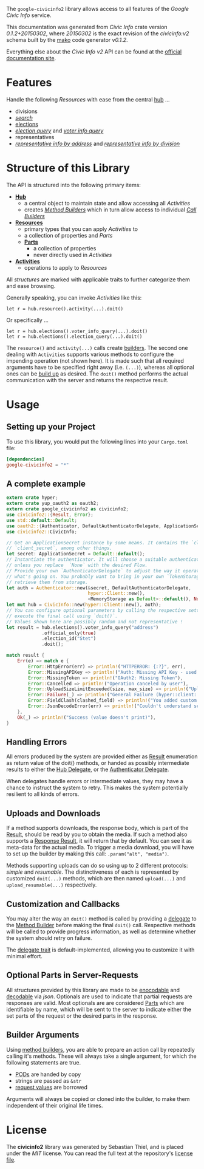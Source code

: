 <!---
DO NOT EDIT !
This file was generated automatically from 'src/mako/api/README.md.mako'
DO NOT EDIT !
-->
The `google-civicinfo2` library allows access to all features of the *Google Civic Info* service.

This documentation was generated from *Civic Info* crate version *0.1.2+20150302*, where *20150302* is the exact revision of the *civicinfo:v2* schema built by the [mako](http://www.makotemplates.org/) code generator *v0.1.2*.

Everything else about the *Civic Info* *v2* API can be found at the
[official documentation site](https://developers.google.com/civic-information).
# Features

Handle the following *Resources* with ease from the central [hub](http://byron.github.io/google-apis-rs/google-civicinfo2/struct.CivicInfo.html) ... 

* divisions
 * [*search*](http://byron.github.io/google-apis-rs/google-civicinfo2/struct.DivisionSearchCall.html)
* [elections](http://byron.github.io/google-apis-rs/google-civicinfo2/struct.Election.html)
 * [*election query*](http://byron.github.io/google-apis-rs/google-civicinfo2/struct.ElectionElectionQueryCall.html) and [*voter info query*](http://byron.github.io/google-apis-rs/google-civicinfo2/struct.ElectionVoterInfoQueryCall.html)
* representatives
 * [*representative info by address*](http://byron.github.io/google-apis-rs/google-civicinfo2/struct.RepresentativeRepresentativeInfoByAddresCall.html) and [*representative info by division*](http://byron.github.io/google-apis-rs/google-civicinfo2/struct.RepresentativeRepresentativeInfoByDivisionCall.html)




# Structure of this Library

The API is structured into the following primary items:

* **[Hub](http://byron.github.io/google-apis-rs/google-civicinfo2/struct.CivicInfo.html)**
    * a central object to maintain state and allow accessing all *Activities*
    * creates [*Method Builders*](http://byron.github.io/google-apis-rs/google-civicinfo2/trait.MethodsBuilder.html) which in turn
      allow access to individual [*Call Builders*](http://byron.github.io/google-apis-rs/google-civicinfo2/trait.CallBuilder.html)
* **[Resources](http://byron.github.io/google-apis-rs/google-civicinfo2/trait.Resource.html)**
    * primary types that you can apply *Activities* to
    * a collection of properties and *Parts*
    * **[Parts](http://byron.github.io/google-apis-rs/google-civicinfo2/trait.Part.html)**
        * a collection of properties
        * never directly used in *Activities*
* **[Activities](http://byron.github.io/google-apis-rs/google-civicinfo2/trait.CallBuilder.html)**
    * operations to apply to *Resources*

All *structures* are marked with applicable traits to further categorize them and ease browsing.

Generally speaking, you can invoke *Activities* like this:

```Rust,ignore
let r = hub.resource().activity(...).doit()
```

Or specifically ...

```ignore
let r = hub.elections().voter_info_query(...).doit()
let r = hub.elections().election_query(...).doit()
```

The `resource()` and `activity(...)` calls create [builders][builder-pattern]. The second one dealing with `Activities` 
supports various methods to configure the impending operation (not shown here). It is made such that all required arguments have to be 
specified right away (i.e. `(...)`), whereas all optional ones can be [build up][builder-pattern] as desired.
The `doit()` method performs the actual communication with the server and returns the respective result.

# Usage

## Setting up your Project

To use this library, you would put the following lines into your `Cargo.toml` file:

```toml
[dependencies]
google-civicinfo2 = "*"
```

## A complete example

```Rust
extern crate hyper;
extern crate yup_oauth2 as oauth2;
extern crate google_civicinfo2 as civicinfo2;
use civicinfo2::{Result, Error};
use std::default::Default;
use oauth2::{Authenticator, DefaultAuthenticatorDelegate, ApplicationSecret, MemoryStorage};
use civicinfo2::CivicInfo;

// Get an ApplicationSecret instance by some means. It contains the `client_id` and 
// `client_secret`, among other things.
let secret: ApplicationSecret = Default::default();
// Instantiate the authenticator. It will choose a suitable authentication flow for you, 
// unless you replace  `None` with the desired Flow.
// Provide your own `AuthenticatorDelegate` to adjust the way it operates and get feedback about 
// what's going on. You probably want to bring in your own `TokenStorage` to persist tokens and
// retrieve them from storage.
let auth = Authenticator::new(&secret, DefaultAuthenticatorDelegate,
                              hyper::Client::new(),
                              <MemoryStorage as Default>::default(), None);
let mut hub = CivicInfo::new(hyper::Client::new(), auth);
// You can configure optional parameters by calling the respective setters at will, and
// execute the final call using `doit()`.
// Values shown here are possibly random and not representative !
let result = hub.elections().voter_info_query("address")
             .official_only(true)
             .election_id("Stet")
             .doit();

match result {
    Err(e) => match e {
        Error::HttpError(err) => println!("HTTPERROR: {:?}", err),
        Error::MissingAPIKey => println!("Auth: Missing API Key - used if there are no scopes"),
        Error::MissingToken => println!("OAuth2: Missing Token"),
        Error::Cancelled => println!("Operation canceled by user"),
        Error::UploadSizeLimitExceeded(size, max_size) => println!("Upload size too big: {} of {}", size, max_size),
        Error::Failure(_) => println!("General Failure (hyper::client::Response doesn't print)"),
        Error::FieldClash(clashed_field) => println!("You added custom parameter which is part of builder: {:?}", clashed_field),
        Error::JsonDecodeError(err) => println!("Couldn't understand server reply - maybe API needs update: {:?}", err),
    },
    Ok(_) => println!("Success (value doesn't print)"),
}

```
## Handling Errors

All errors produced by the system are provided either as [Result](http://byron.github.io/google-apis-rs/google-civicinfo2/enum.Result.html) enumeration as return value of 
the doit() methods, or handed as possibly intermediate results to either the 
[Hub Delegate](http://byron.github.io/google-apis-rs/google-civicinfo2/trait.Delegate.html), or the [Authenticator Delegate](http://byron.github.io/google-apis-rs/google-civicinfo2/../yup-oauth2/trait.AuthenticatorDelegate.html).

When delegates handle errors or intermediate values, they may have a chance to instruct the system to retry. This 
makes the system potentially resilient to all kinds of errors.

## Uploads and Downloads
If a method supports downloads, the response body, which is part of the [Result](http://byron.github.io/google-apis-rs/google-civicinfo2/enum.Result.html), should be
read by you to obtain the media.
If such a method also supports a [Response Result](http://byron.github.io/google-apis-rs/google-civicinfo2/trait.ResponseResult.html), it will return that by default.
You can see it as meta-data for the actual media. To trigger a media download, you will have to set up the builder by making
this call: `.param("alt", "media")`.

Methods supporting uploads can do so using up to 2 different protocols: 
*simple* and *resumable*. The distinctiveness of each is represented by customized 
`doit(...)` methods, which are then named `upload(...)` and `upload_resumable(...)` respectively.

## Customization and Callbacks

You may alter the way an `doit()` method is called by providing a [delegate](http://byron.github.io/google-apis-rs/google-civicinfo2/trait.Delegate.html) to the 
[Method Builder](http://byron.github.io/google-apis-rs/google-civicinfo2/trait.CallBuilder.html) before making the final `doit()` call. 
Respective methods will be called to provide progress information, as well as determine whether the system should 
retry on failure.

The [delegate trait](http://byron.github.io/google-apis-rs/google-civicinfo2/trait.Delegate.html) is default-implemented, allowing you to customize it with minimal effort.

## Optional Parts in Server-Requests

All structures provided by this library are made to be [enocodable](http://byron.github.io/google-apis-rs/google-civicinfo2/trait.RequestValue.html) and 
[decodable](http://byron.github.io/google-apis-rs/google-civicinfo2/trait.ResponseResult.html) via *json*. Optionals are used to indicate that partial requests are responses 
are valid.
Most optionals are are considered [Parts](http://byron.github.io/google-apis-rs/google-civicinfo2/trait.Part.html) which are identifiable by name, which will be sent to 
the server to indicate either the set parts of the request or the desired parts in the response.

## Builder Arguments

Using [method builders](http://byron.github.io/google-apis-rs/google-civicinfo2/trait.CallBuilder.html), you are able to prepare an action call by repeatedly calling it's methods.
These will always take a single argument, for which the following statements are true.

* [PODs][wiki-pod] are handed by copy
* strings are passed as `&str`
* [request values](http://byron.github.io/google-apis-rs/google-civicinfo2/trait.RequestValue.html) are borrowed

Arguments will always be copied or cloned into the builder, to make them independent of their original life times.

[wiki-pod]: http://en.wikipedia.org/wiki/Plain_old_data_structure
[builder-pattern]: http://en.wikipedia.org/wiki/Builder_pattern
[google-go-api]: https://github.com/google/google-api-go-client

# License
The **civicinfo2** library was generated by Sebastian Thiel, and is placed 
under the *MIT* license.
You can read the full text at the repository's [license file][repo-license].

[repo-license]: https://github.com/Byron/google-apis-rs/LICENSE.md
